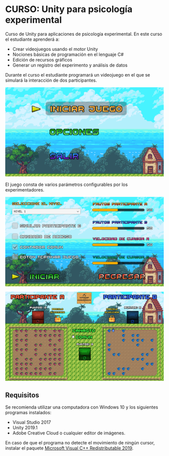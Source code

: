 # CURSO: Unity para psicología experimental

Curso de Unity para aplicaciones de psicología experimental. En este curso el estudiante aprenderá a:

- Crear videojuegos usando el motor Unity
- Nociones básicas de programación en el lenguaje C#
- Edición de recursos gráficos
- Generar un registro del experimento y análisis de datos

Durante el curso el estudiante programará un videojuego en el que se simulará la interacción de dos participantes.

![Pantalla principal](<https://raw.githubusercontent.com/CarlosManuelRodr/ExperimentoHuertos/master/img/1.png>)

El juego consta de varios parámetros configurables por los experimentadores.

![configuracion](<https://raw.githubusercontent.com/CarlosManuelRodr/ExperimentoHuertos/master/img/2.png>)

![main screen](<https://raw.githubusercontent.com/CarlosManuelRodr/ExperimentoHuertos/master/img/3.png>)

## Requisitos

Se recomienda utilizar una computadora con Windows 10 y los siguientes programas instalados:

* Visual Studio 2017
* Unity 2019.1
* Adobe Creative Cloud o cualquier editor de imágenes.

En caso de que el programa no detecte el movimiento de ningún cursor, instalar el paquete [Microsoft Visual C++ Redistributable 2019](https://aka.ms/vs/16/release/VC_redist.x64.exe>).

